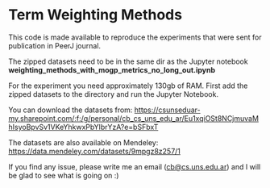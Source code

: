 # Term Weighting Methods

This code is made available to reproduce the experiments that were sent for publication in PeerJ journal.

The zipped datasets need to be in the same dir as the Jupyter notebook **weighting_methods_with_mogp_metrics_no_long_out.ipynb**

For the experiment you need approximately 130gb of RAM. First add the zipped datasets to the directory and run the Jupyter Notebook.


You can download the datasets from: https://csunseduar-my.sharepoint.com/:f:/g/personal/cb_cs_uns_edu_ar/Eu1xqiOSt8NCjmuvaMhIsyoBpvSv1VKeYhkwxPbYIbrYzA?e=bSFbxT

The datasets are also available on Mendeley: https://data.mendeley.com/datasets/9mpgz8z257/1 

If you find any issue, please write me an email (cb@cs.uns.edu.ar) and I will be glad to see what is going on :)
